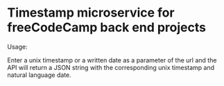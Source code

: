 # Timestamp microservice for freeCodeCamp back end projects

Usage: 

Enter a unix timestamp or a written date as a parameter of the url and the API will
return a JSON string with the corresponding unix timestamp and natural language date.